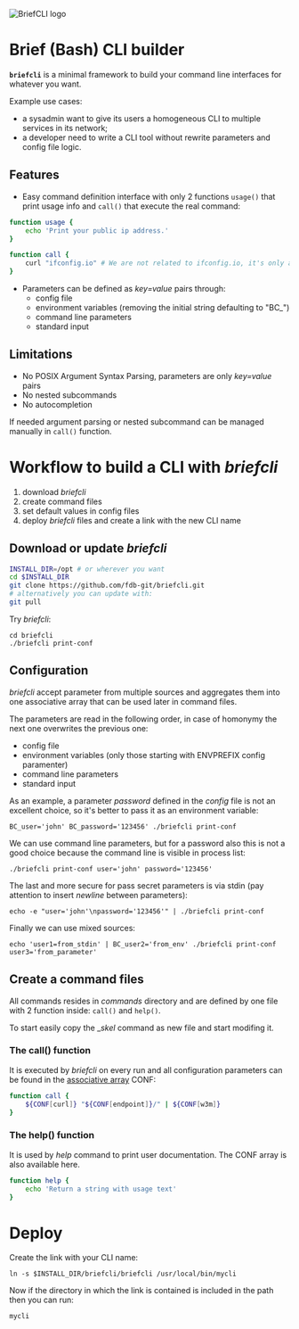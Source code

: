 ![BriefCLI logo](../assets/logo/briefcli.png?raw=true)

# Brief (Bash) CLI builder

__```briefcli```__ is a minimal framework to build your command line interfaces for whatever you want.

Example use cases:
- a sysadmin want to give its users a homogeneous CLI to multiple services in its network;
- a developer need to write a CLI tool without rewrite parameters and config file logic.

## Features
- Easy command definition interface with only 2 functions ```usage()``` that print usage info and ```call()``` that execute the real command:

```bash
function usage {
    echo 'Print your public ip address.'
}

function call {
    curl "ifconfig.io" # We are not related to ifconfig.io, it's only a simple example.
}
```

- Parameters can be defined as _key=value_ pairs through:
  - config file
  - environment variables (removing the initial string defaulting to "BC_") 
  - command line parameters
  - standard input

## Limitations
- No POSIX Argument Syntax Parsing, parameters are only _key=value_ pairs
- No nested subcommands
- No autocompletion

 If needed argument parsing or nested subcommand can be managed manually in ```call()``` function.

# Workflow to build a CLI with _briefcli_
1) download _briefcli_
1) create command files
1) set default values in config files
1) deploy _briefcli_ files and create a link with the new CLI name

## Download or update _briefcli_

```bash
INSTALL_DIR=/opt # or wherever you want
cd $INSTALL_DIR
git clone https://github.com/fdb-git/briefcli.git
# alternatively you can update with:
git pull
```

Try _briefcli_:

    cd briefcli
    ./briefcli print-conf

## Configuration
_briefcli_ accept parameter from multiple sources and aggregates them into one  associative array that can be used later in command files.

The parameters are read in the following order, in case of homonymy the next one overwrites the previous one:
- config file
- environment variables (only those starting with ENVPREFIX config paramenter) 
- command line parameters
- standard input

As an example, a parameter _password_ defined in the _config_ file is not an excellent choice, so it's better to pass it as an environment variable:

    BC_user='john' BC_password='123456' ./briefcli print-conf

We can use command line parameters, but for a password also this is not a good choice because the command line is visible in process list:
 
    ./briefcli print-conf user='john' password='123456'

The last and more secure for pass secret parameters is via stdin (pay attention to insert _newline_ between parameters):

    echo -e "user='john'\npassword='123456'" | ./briefcli print-conf

Finally we can use mixed sources:

    echo 'user1=from_stdin' | BC_user2='from_env' ./briefcli print-conf user3='from_parameter'

## Create a command files

All commands resides in _commands_ directory and are defined by one file with 2 function inside: ```call()``` and ```help()```.

To start easily copy the __skel_ command as new file and start modifing it.

### The call() function
It is executed by _briefcli_ on every run and all configuration parameters can be found in the [associative array](https://www.gnu.org/software/bash/manual/html_node/Arrays.html) CONF:

```bash
function call {
    ${CONF[curl]} "${CONF[endpoint]}/" | ${CONF[w3m]}
}
```

### The help() function
It is used by _help_ command to print user documentation. The CONF array is also available here.
```bash
function help {
    echo 'Return a string with usage text'
}
```
# Deploy 
Create the link with your CLI name:

    ln -s $INSTALL_DIR/briefcli/briefcli /usr/local/bin/mycli

Now if the directory in which the link is contained is included in the path then you can run:

    mycli




